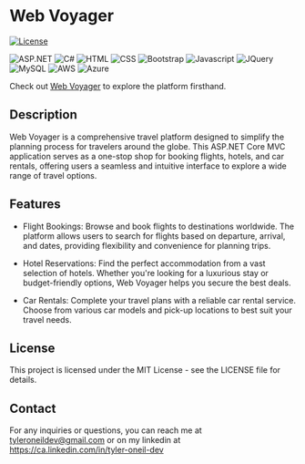 # Web Voyager

[![License](https://img.shields.io/badge/License-MIT-blue.svg)](https://opensource.org/licenses/MIT)

![ASP.NET](https://img.shields.io/badge/ASP.NET-5C2D91?style=for-the-badge&logo=.net&logoColor=white)
![C#](https://img.shields.io/badge/c%23-%23239120.svg?style=for-the-badge&logo=csharp&logoColor=white)
![HTML](https://img.shields.io/badge/HTML-239120?style=for-the-badge&logo=html5&logoColor=white)
![CSS](https://img.shields.io/badge/CSS3-1572B6?style=for-the-badge&logo=css3&logoColor=white)
![Bootstrap](https://img.shields.io/badge/Bootstrap-563D7C?style=for-the-badge&logo=bootstrap&logoColor=white)
![Javascript](https://img.shields.io/badge/JavaScript-F7DF1E?style=for-the-badge&logo=javascript&logoColor=black)
![JQuery](https://img.shields.io/badge/jQuery-0769AD?style=for-the-badge&logo=jquery&logoColor=white)
![MySQL](https://img.shields.io/badge/MySQL-00000F?style=for-the-badge&logo=mysql&logoColor=white)
![AWS](https://img.shields.io/badge/Amazon_AWS-232F3E?style=for-the-badge&logo=amazon-aws&logoColor=white)
![Azure](https://img.shields.io/badge/Microsoft_Azure-0089D6?style=for-the-badge&logo=microsoft-azure&logoColor=white)

Check out [Web Voyager](http://web-voyager.azurewebsites.net/) to explore the platform firsthand.

## Description

Web Voyager is a comprehensive travel platform designed to simplify the planning process for travelers around the globe. This ASP.NET Core MVC application serves as a one-stop shop for booking flights, hotels, and car rentals, offering users a seamless and intuitive interface to explore a wide range of travel options.

## Features

- Flight Bookings: Browse and book flights to destinations worldwide. The platform allows users to search for flights based on departure, arrival, and dates, providing flexibility and convenience for planning trips.

- Hotel Reservations: Find the perfect accommodation from a vast selection of hotels. Whether you're looking for a luxurious stay or budget-friendly options, Web Voyager helps you secure the best deals.

- Car Rentals: Complete your travel plans with a reliable car rental service. Choose from various car models and pick-up locations to best suit your travel needs.

## License

This project is licensed under the MIT License - see the LICENSE file for details.

## Contact

For any inquiries or questions, you can reach me at tyleroneildev@gmail.com
or on my linkedin at https://ca.linkedin.com/in/tyler-oneil-dev
